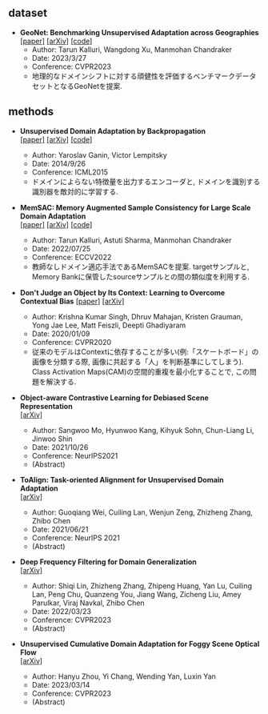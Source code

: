 ## dataset
- **GeoNet: Benchmarking Unsupervised Adaptation across Geographies**  
[[paper]](https://openaccess.thecvf.com/content/CVPR2023/papers/Kalluri_GeoNet_Benchmarking_Unsupervised_Adaptation_Across_Geographies_CVPR_2023_paper.pdf)
[[arXiv]](https://arxiv.org/abs/2303.15443)
[[code]](https://github.com/ViLab-UCSD/GeoNet)
  - Author: Tarun Kalluri, Wangdong Xu, Manmohan Chandraker  
  - Date: 2023/3/27  
  - Conference: CVPR2023  
  - 地理的なドメインシフトに対する頑健性を評価するベンチマークデータセットとなるGeoNetを提案.

## methods
- **Unsupervised Domain Adaptation by Backpropagation**  
[[paper]](http://sites.skoltech.ru/compvision/projects/grl/files/paper.pdf)
[[arXiv]](https://arxiv.org/abs/1409.7495)
[[code]](https://github.com/ddtm/caffe/tree/grl)
  - Author: Yaroslav Ganin, Victor Lempitsky
  - Date: 2014/9/26  
  - Conference: ICML2015
  - ドメインによらない特徴量を出力するエンコーダと, ドメインを識別する識別器を敵対的に学習する.

- **MemSAC: Memory Augmented Sample Consistency for Large Scale Domain Adaptation**  
[[paper]](https://tarun005.github.io/files/papers/MemSAC_ECCV22.pdf)
[[arXiv]](https://arxiv.org/abs/2207.12389)
[[code]](https://github.com/ViLab-UCSD/MemSAC_ECCV2022)
  - Author: Tarun Kalluri, Astuti Sharma, Manmohan Chandraker  
  - Date: 2022/07/25  
  - Conference: ECCV2022  
  - 教師なしドメイン適応手法であるMemSACを提案. targetサンプルと, Memory Bankに保管したsourceサンプルとの間の類似度を利用する.

- **Don't Judge an Object by Its Context: Learning to Overcome Contextual Bias**
[[paper]](https://openaccess.thecvf.com/content_CVPR_2020/papers/Singh_Dont_Judge_an_Object_by_Its_Context_Learning_to_Overcome_CVPR_2020_paper.pdf)
[[arXiv]](https://arxiv.org/abs/2001.03152)
  - Author: Krishna Kumar Singh, Dhruv Mahajan, Kristen Grauman, Yong Jae Lee, Matt Feiszli, Deepti Ghadiyaram  
  - Date: 2020/01/09  
  - Conference: CVPR2020  
  - 従来のモデルはContextに依存することが多い(例:「スケートボード」の画像を分類する際, 画像に共起する「人」を判断基準にしてしまう). Class Activation Maps(CAM)の空間的重複を最小化することで, この問題を解決する.

- **Object-aware Contrastive Learning for Debiased Scene Representation**  
[[arXiv]](https://arxiv.org/abs/2108.00049)
  - Author: Sangwoo Mo, Hyunwoo Kang, Kihyuk Sohn, Chun-Liang Li, Jinwoo Shin  
  - Date: 2021/10/26  
  - Conference: NeurIPS2021  
  - (Abstract)

- **ToAlign: Task-oriented Alignment for Unsupervised Domain Adaptation**  
[[arXiv]](https://arxiv.org/abs/2106.10812)
  - Author: Guoqiang Wei, Cuiling Lan, Wenjun Zeng, Zhizheng Zhang, Zhibo Chen  
  - Date: 2021/06/21  
  - Conference: NeurIPS 2021  
  - (Abstract)

- **Deep Frequency Filtering for Domain Generalization**  
[[arXiv]](https://arxiv.org/abs/2203.12198)
  - Author: Shiqi Lin, Zhizheng Zhang, Zhipeng Huang, Yan Lu, Cuiling Lan, Peng Chu, Quanzeng You, Jiang Wang, Zicheng Liu, Amey Parulkar, Viraj Navkal, Zhibo Chen
  - Date: 2022/03/23  
  - Conference: CVPR2023
  - (Abstract)

- **Unsupervised Cumulative Domain Adaptation for Foggy Scene Optical Flow**  
[[arXiv]](https://arxiv.org/abs/2303.07564)
  - Author: Hanyu Zhou, Yi Chang, Wending Yan, Luxin Yan
  - Date: 2023/03/14
  - Conference: CVPR2023  
  - (Abstract)  

